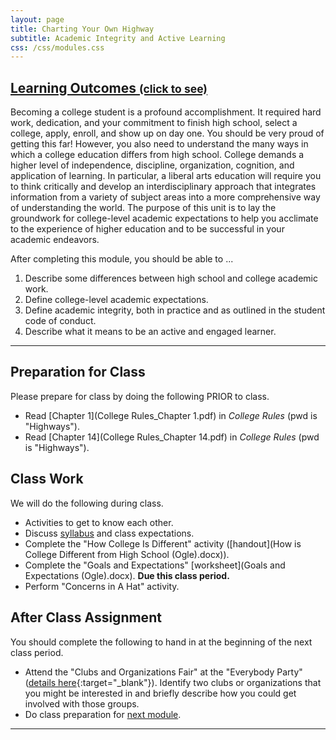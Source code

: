 ```yaml
---
layout: page
title: Charting Your Own Highway
subtitle: Academic Integrity and Active Learning
css: /css/modules.css
---
```


<div class="panel-group-ILOs">
  <div class="panel panel-default">
    <div class="panel-heading">
      <h2 class="panel-title">
        <a data-toggle="collapse" href="#ILOs">Learning Outcomes <small>(click to see)</small></a>
      </h2>
    </div>
    <div id="ILOs" class="panel-collapse collapse">
      <div class="panel-body">
<p>Becoming a college student is a profound accomplishment. It required hard work, dedication, and your commitment to finish high school, select a college, apply, enroll, and show up on day one. You should be very proud of getting this far! However, you also need to understand the many ways in which a college education differs from high school. College demands a higher level of independence, discipline, organization, cognition, and application of learning. In particular, a liberal arts education will require you to think critically and develop an interdisciplinary approach that integrates information from a variety of subject areas into a more comprehensive way of understanding the world. The purpose of this unit is to lay the groundwork for college-level academic expectations to help you acclimate to the experience of higher education and to be successful in your academic endeavors.</p>

<p>After completing this module, you should be able to ...</p>

<ol>
  <li>Describe some differences between high school and college academic work.</li>
  <li>Define college-level academic expectations.</li>
  <li>Define academic integrity, both in practice and as outlined in the student code of conduct.</li>
  <li>Describe what it means to be an active and engaged learner.</li>
</ol>
      </div>
    </div>
  </div>
</div>

----

## Preparation for Class

Please prepare for class by doing the following PRIOR to class.

* Read [Chapter 1](College Rules_Chapter 1.pdf) in *College Rules* (pwd is "Highways").
* Read [Chapter 14](College Rules_Chapter 14.pdf) in *College Rules* (pwd is "Highways").

## Class Work

We will do the following during class.

* Activities to get to know each other.
* Discuss [syllabus](../../Syllabus-Current) and class expectations.
* Complete the "How College Is Different" activity ([handout](How is College Different from High School (Ogle).docx)).
* Complete the "Goals and Expectations" [worksheet](Goals and Expectations (Ogle).docx). **Due this class period.**
* Perform "Concerns in A Hat" activity.

## After Class Assignment

You should complete the following to hand in at the beginning of the next class period.

* Attend the "Clubs and Organizations Fair" at the "Everybody Party" ([details here](https://www.northland.edu/event/everybody-party/){:target="_blank"}). Identify two clubs or organizations that you might be interested in and briefly describe how you could get involved with those groups.
* Do class preparation for [next module](GetInvolved).

----

